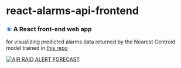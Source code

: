 # react-alarms-api-frontend
### ![alt](https://github.com/artemdmytrenko/react-alarms-api-frontend/blob/main/public/alert.png) A React front-end web app 
for visualizing predicted alarms data returned by the Nearest Centroid model trained in [this repo](https://github.com/artemdmytrenko/python_proj)

[![AIR RAID ALERT FORECAST](https://user-images.githubusercontent.com/125161004/235700230-1b9e7ad4-796b-4a8b-a743-a0a903414a5b.PNG)](https://alarms-api.netlify.app/)
